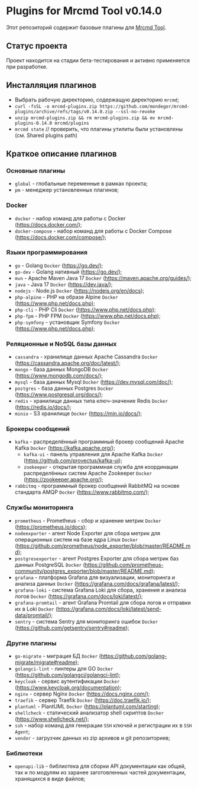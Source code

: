 # Plugins for Mrcmd Tool v0.14.0
Этот репозиторий содержит базовые плагины для [Mrcmd Tool](https://github.com/mondegor/mrcmd).

## Статус проекта
Проект находится на стадии бета-тестирования и активно применяется при разработке.

## Инсталляция плагинов
- Выбрать рабочую директорию, содержащую директорию `mrcmd`;
- `curl -fsSL -o mrcmd-plugins.zip https://github.com/mondegor/mrcmd-plugins/archive/refs/tags/v0.14.0.zip --ssl-no-revoke`
- `unzip mrcmd-plugins.zip && rm mrcmd-plugins.zip && mv mrcmd-plugins-0.14.0 mrcmd/plugins`
- `mrcmd state` // проверить, что плагины утилиты были установлены (см. Shared plugins path)

## Краткое описание плагинов

### Основные плагины
- `global` - глобальные переменные в рамках проекта;
- `pm` - менеджер установленных плагинов;

### Docker
- `docker` - набор команд для работы с Docker (https://docs.docker.com/);
- `docker-compose` - набор команд для работы с Docker Compose (https://docs.docker.com/compose/);

### Языки программирования
- `go` - Golang `Docker` (https://go.dev/);
- `go-dev` - Golang нативный (https://go.dev/);
- `mvn` - Apache Maven Java 17 `Docker` (https://maven.apache.org/guides/);
- `java` - Java 17 `Docker` (https://dev.java/);
- `nodejs` - Node.js `Docker` (https://nodejs.org/en/docs);
- `php-alpine` - PHP на образе Alpine `Docker` (https://www.php.net/docs.php);
- `php-cli` - PHP Cli `Docker` (https://www.php.net/docs.php);
- `php-fpm` - PHP FPM `Docker` (https://www.php.net/docs.php);
- `php-symfony` - установщик Symfony `Docker` (https://www.php.net/docs.php);

### Реляционные и NoSQL базы данных
- `cassandra` - хранилище данных Apache Cassandra `Docker` (https://cassandra.apache.org/doc/latest/);
- `mongo` - база данных MongoDB `Docker` (https://www.mongodb.com/docs/);
- `mysql` - база данных Mysql `Docker` (https://dev.mysql.com/doc/);
- `postgres` - база данных Postgres `Docker` (https://www.postgresql.org/docs/);
- `redis` - хранилище данных типа ключ-значение Redis `Docker` (https://redis.io/docs/);
- `minio` - S3 хранилище `Docker` (https://min.io/docs/);

### Брокеры сообщений
- `kafka` - распределённый программный брокер сообщений Apache Kafka `Docker` (https://kafka.apache.org/);
    - `kafka-ui` - панель управления для Apache Kafka `Docker` (https://github.com/provectus/kafka-ui);
    - `zookeeper` - открытая программная служба для координации распределённых систем Apache Zookeeper `Docker` (https://zookeeper.apache.org/);
- `rabbitmq` - программный брокер сообщений RabbitMQ на основе стандарта AMQP `Docker` (https://www.rabbitmq.com/);

### Службы мониторинга
- `prometheus` - Prometheus - сбор и хранение метрик `Docker` (https://prometheus.io/docs);
- `nodeexporter` - агент Node Exporter для сбора метрик для операционных систем на базе ядра Linux `Docker` (https://github.com/prometheus/node_exporter/blob/master/README.md);
- `postgresexporter` - агент Postgres Exporter для сбора метрик баз данных PostgreSQL `Docker` (https://github.com/prometheus-community/postgres_exporter/blob/master/README.md);
- `grafana` - платформа Grafana для визуализации, мониторинга и анализа данных `Docker` (https://grafana.com/docs/grafana/latest/);
- `grafana-loki` - система Grafana Loki для сбора, хранения и анализа логов `Docker` (https://grafana.com/docs/loki/latest/);
- `grafana-promtail` - агент Grafana Promtail для сбора логов и отправки их в Loki `Docker` (https://grafana.com/docs/loki/latest/send-data/promtail/);
- `sentry` - система Sentry для мониторинга ошибок `Docker` (https://github.com/getsentry/sentry#readme);

### Другие плагины
- `go-migrate` - миграция БД `Docker` (https://github.com/golang-migrate/migrate#readme);
- `golangci-lint` - линтеры для GO `Docker` (https://github.com/golangci/golangci-lint);
- `keycloak` - сервис аутентификации `Docker` (https://www.keycloak.org/documentation);
- `nginx` - сервер Nginx `Docker` (https://docs.nginx.com/);
- `traefik` - сервер Traefik `Docker` (https://doc.traefik.io/);
- `plantuml` - PlantUML `Docker` (https://plantuml.com/starting);
- `shellcheck` - статический анализатор shell скриптов `Docker` (https://www.shellcheck.net/);
- `ssh` - набор команд для генерации `SSH` ключей и регистрации их в `SSH Agent`;
- `vendor` - загрузчик данных из zip архивов и git репозиториев;

### Библиотеки
- `openapi-lib` - библиотека для сборки API документации как общей, так и по модулям
  из заранее заготовленных частей документации, хранящихся в виде файлов;